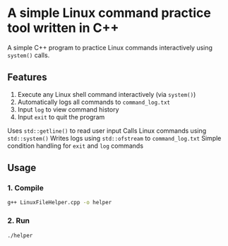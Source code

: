 # A simple Linux command practice tool written in C++

A simple C++ program to practice Linux commands interactively using `system()` calls.


## Features
1. Execute any Linux shell command interactively (via `system()`)
2. Automatically logs all commands to `command_log.txt`
3. Input `log` to view command history
4. Input `exit` to quit the program

Uses `std::getline()` to read user input
Calls Linux commands using `std::system()`
Writes logs using `std::ofstream` to `command_log.txt`
Simple condition handling for `exit` and `log` commands

##  Usage

### 1. Compile

```bash
g++ LinuxFileHelper.cpp -o helper
```

### 2. Run

```bash
./helper
```
